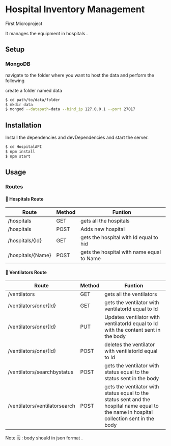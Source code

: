 # Hospital Inventory Management

First Microproject 

   It manages the equipment in hospitals .

## Setup

### MongoDB 
navigate to the folder where you want to host the data and perform the following

create a folder named data

```sh
$ cd path/to/data/folder
$ mkdir data
$ mongod --datapath=data --bind_ip 127.0.0.1 --port 27017
```

## Installation

Install the dependencies and devDependencies and start the server.

```bash
$ cd HospitalAPI
$ npm install
$ npm start
```

## Usage

### Routes

#### 🏥 Hospitals Route

| Route | Method |  Funtion | 
| ------ | ------ | ------ |
| /hospitals | GET | gets all the hospitals |
| /hospitals | POST | Adds new hospital |
| /hospitals/{Id} | GET | gets the hospital with Id equal to hid |
| /hospitals/{Name} | POST | gets the hospital with name equal to Name |

#### 🏢 Ventilators Route

| Route | Method |  Funtion | 
| ------ | ------ | ------ |
| /ventilators | GET | gets all the ventilators |
| /ventilators/one/{Id} | GET | gets the ventilator with ventilatorId equal to Id |
| /ventilators/one/{Id} | PUT | Updates ventilator with ventilatorId equal to Id with the content sent in the body |
| /ventilators/one/{Id} | POST | deletes the ventilator with ventilatorId equal to Id |
| /ventilators/searchbystatus | POST| gets the ventilator with status equal to the status sent in the body |
| /ventilators/ventilatorsearch| POST| gets the ventilator with status equal to the status sent and the hospital name equal to the name in hospital collection sent in the body  |

Note 🗒 : body should in json format .
